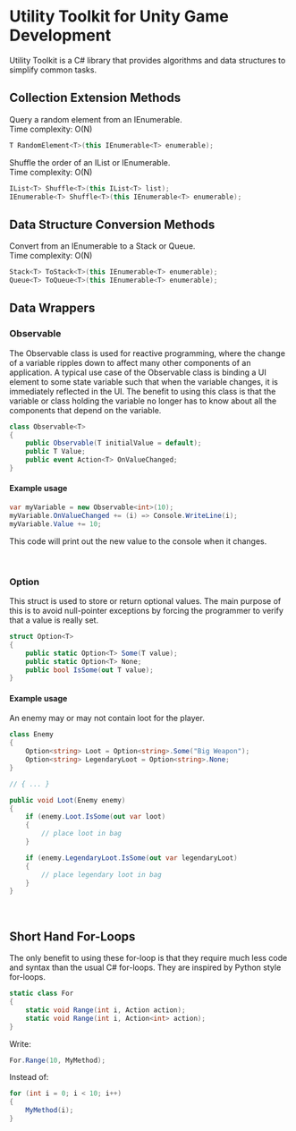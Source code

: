 # Utility Toolkit for Unity Game Development

Utility Toolkit is a C# library that provides algorithms 
and data structures to simplify common tasks.

## Collection Extension Methods

Query a random element from an IEnumerable.  
Time complexity: O(N)

```csharp
T RandomElement<T>(this IEnumerable<T> enumerable);
```

Shuffle the order of an IList or IEnumerable.  
Time complexity: O(N)

```csharp
IList<T> Shuffle<T>(this IList<T> list);
IEnumerable<T> Shuffle<T>(this IEnumerable<T> enumerable);
```

## Data Structure Conversion Methods

Convert from an IEnumerable to a Stack<T> or Queue<T>.  
Time complexity: O(N)

```csharp
Stack<T> ToStack<T>(this IEnumerable<T> enumerable);
Queue<T> ToQueue<T>(this IEnumerable<T> enumerable);
```

## Data Wrappers

### Observable<T>

The Observable<T> class is used for reactive programming, where
the change of a variable ripples down to affect many other components 
of an application. A typical use case of the Observable<T> class
is binding a UI element to some state variable such that when 
the variable changes, it is immediately reflected in the UI. The 
benefit to using this class is that the variable or class holding
the variable no longer has to know about all the components that 
depend on the variable. 

```csharp
class Observable<T>
{
    public Observable(T initialValue = default);
    public T Value;
    public event Action<T> OnValueChanged;
}
```

#### Example usage

```csharp
var myVariable = new Observable<int>(10);
myVariable.OnValueChanged += (i) => Console.WriteLine(i);
myVariable.Value += 10;
```

This code will print out the new value to the console when it changes. 

<br>

### Option<T>

This struct is used to store or return optional values. The main purpose of
this is to avoid null-pointer exceptions by forcing the programmer to verify
that a value is really set. 

```csharp
struct Option<T>
{
    public static Option<T> Some(T value);
    public static Option<T> None;
    public bool IsSome(out T value);
}
```

#### Example usage

An enemy may or may not contain loot for the player. 

```csharp
class Enemy 
{ 
    Option<string> Loot = Option<string>.Some("Big Weapon");
    Option<string> LegendaryLoot = Option<string>.None;
}

// { ... } 

public void Loot(Enemy enemy)
{
    if (enemy.Loot.IsSome(out var loot) 
    {
        // place loot in bag
    }

    if (enemy.LegendaryLoot.IsSome(out var legendaryLoot) 
    {
        // place legendary loot in bag
    }
}
```

<br>

## Short Hand For-Loops

The only benefit to using these for-loop is
that they require much less code and syntax than the usual
C# for-loops. They are inspired by Python style for-loops.

```csharp
static class For
{
    static void Range(int i, Action action);
    static void Range(int i, Action<int> action);
}
```

Write:    

```csharp
For.Range(10, MyMethod);
```

Instead of:

```csharp
for (int i = 0; i < 10; i++)
{
    MyMethod(i);
}
```
